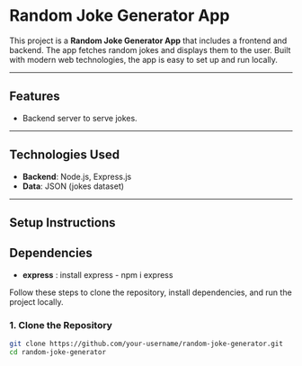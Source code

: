 # Random Joke Generator App

This project is a  **Random Joke Generator App** that includes a frontend and backend. The app fetches random jokes and displays them to the user. Built with modern web technologies, the app is easy to set up and run locally.

---

## Features

- Backend server to serve jokes.


---

## Technologies Used

- **Backend**: Node.js, Express.js
- **Data**: JSON (jokes dataset)

---

## Setup Instructions

## Dependencies
 - **express** : install express - npm i express

Follow these steps to clone the repository, install dependencies, and run the project locally.

### 1. Clone the Repository

```bash
git clone https://github.com/your-username/random-joke-generator.git
cd random-joke-generator
